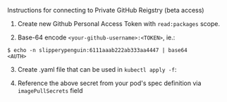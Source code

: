 Instructions for connecting to Private GitHub Reigstry (beta access)


1. Create new Github Personal Access Token with `read:packages` scope.

2. Base-64 encode `<your-github-username>:<TOKEN>`,
  ie.:
  ```
  $ echo -n slipperypenguin:6111aaab222ab333aa4447 | base64
  <AUTH>
  ```

3. Create .yaml file that can be used in `kubectl apply -f`:

4. Reference the above secret from your pod's spec definition via `imagePullSecrets` field
